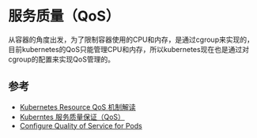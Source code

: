 # 服务质量（QoS）

从容器的角度出发，为了限制容器使用的CPU和内存，是通过cgroup来实现的，目前kubernetes的QoS只能管理CPU和内存，所以kubernetes现在也是通过对cgroup的配置来实现QoS管理的。


## 参考

* [Kubernetes Resource QoS 机制解读](http://blog.csdn.net/waltonwang/article/details/55005453)
* [Kuberntes 服务质量保证（QoS）](https://www.kubernetes.org.cn/2545.html)
* [Configure Quality of Service for Pods](https://kubernetes.io/docs/tasks/configure-pod-container/quality-service-pod/)

